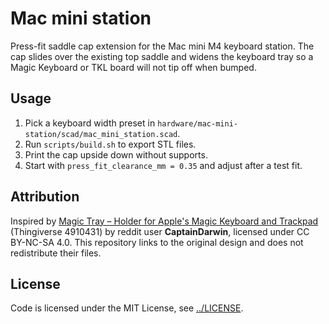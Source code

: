 # Mac mini station

Press-fit saddle cap extension for the Mac mini M4 keyboard station. The cap slides over the existing top saddle and widens the keyboard tray so a Magic Keyboard or TKL board will not tip off when bumped.

## Usage

1. Pick a keyboard width preset in `hardware/mac-mini-station/scad/mac_mini_station.scad`.
2. Run `scripts/build.sh` to export STL files.
3. Print the cap upside down without supports.
4. Start with `press_fit_clearance_mm = 0.35` and adjust after a test fit.

## Attribution

Inspired by [Magic Tray – Holder for Apple's Magic Keyboard and Trackpad](https://archive.org/details/thingiverse-4910431) (Thingiverse 4910431) by reddit user **CaptainDarwin**, licensed under CC BY-NC-SA 4.0. This repository links to the original design and does not redistribute their files.

## License

Code is licensed under the MIT License, see [../LICENSE](../LICENSE).
